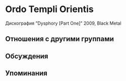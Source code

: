 # Ordo Templi Orientis 

Дискография
"Dysphory [Part One]" 2009, Black Metal

## Отношения с другими группами


## Обсуждения


## Упоминания


